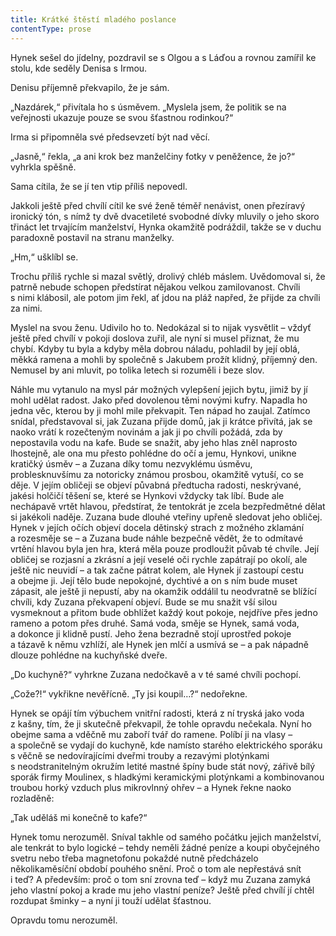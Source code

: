 ```yaml
---
title: Krátké štěstí mladého poslance
contentType: prose
---
```


<section>

Hynek sešel do jídelny, pozdravil se s Olgou a s Láďou a rovnou zamířil ke stolu, kde seděly Denisa s Irmou.

Denisu příjemně překvapilo, že je sám.

„Nazdárek,“ přivítala ho s úsměvem. „Myslela jsem, že politik se na veřejnosti ukazuje pouze se svou šťastnou rodinkou?“

Irma si připomněla své předsevzetí být nad věcí.

„Jasně,“ řekla, „a ani krok bez manželčiny fotky v peněžence, že jo?“ vyhrkla spěšně.

Sama cítila, že se jí ten vtip příliš nepovedl.

Jakkoli ještě před chvílí cítil ke své ženě téměř nenávist, onen přezíravý ironický tón, s nímž ty dvě dvacetileté svobodné dívky mluvily o jeho skoro třináct let trvajícím manželství, Hynka okamžitě podráždil, takže se v duchu paradoxně postavil na stranu manželky.

„Hm,“ ušklíbl se.

Trochu příliš rychle si mazal světlý, drolivý chléb máslem. Uvědomoval si, že patrně nebude schopen předstírat nějakou velkou zamilovanost. Chvíli s nimi klábosil, ale potom jim řekl, ať jdou na pláž napřed, že přijde za chvíli za nimi.

Myslel na svou ženu. Udivilo ho to. Nedokázal si to nijak vysvětlit – vždyť ještě před chvílí v pokoji doslova zuřil, ale nyní si musel přiznat, že mu chybí. Kdyby tu byla a kdyby měla dobrou náladu, pohladil by její oblá, měkká ramena a mohli by společně s Jakubem prožít klidný, příjemný den. Nemusel by ani mluvit, po tolika letech si rozuměli i beze slov.

Náhle mu vytanulo na mysl pár možných vylepšení jejich bytu, jimiž by jí mohl udělat radost. Jako před dovolenou těmi novými kufry. Napadla ho jedna věc, kterou by ji mohl mile překvapit. Ten nápad ho zaujal. Zatímco snídal, představoval si, jak Zuzana přijde domů, jak ji krátce přivítá, jak se naoko vrátí k rozečteným novinám a jak ji po chvíli požádá, zda by nepostavila vodu na kafe. Bude se snažit, aby jeho hlas zněl naprosto lhostejně, ale ona mu přesto pohlédne do očí a jemu, Hynkovi, unikne kratičký úsměv – a Zuzana díky tomu nezvyklému úsměvu, problesknuvšímu za notoricky známou prosbou, okamžitě vytuší, co se děje. V jejím obličeji se objeví půvabná předtucha radosti, neskrývané, jakési holčičí těšení se, které se Hynkovi vždycky tak líbí. Bude ale nechápavě vrtět hlavou, předstírat, že tentokrát je zcela bezpředmětné dělat si jakékoli naděje. Zuzana bude dlouhé vteřiny upřeně sledovat jeho obličej. Hynek v jejích očích objeví docela dětinský strach z možného zklamání a rozesměje se – a Zuzana bude náhle bezpečně vědět, že to odmítavé vrtění hlavou byla jen hra, která měla pouze prodloužit půvab té chvíle. Její obličej se rozjasní a zkrásní a její veselé oči rychle zapátrají po okolí, ale ještě nic neuvidí – a tak začne pátrat kolem, ale Hynek jí zastoupí cestu a obejme ji. Její tělo bude nepokojné, dychtivé a on s ním bude muset zápasit, ale ještě ji nepustí, aby na okamžik oddálil tu neodvratně se blížící chvíli, kdy Zuzana překvapení objeví. Bude se mu snažit vší silou vysmeknout a přitom bude obhlížet každý kout pokoje, nejdříve přes jedno rameno a potom přes druhé. Samá voda, směje se Hynek, samá voda, a dokonce ji klidně pustí. Jeho žena bezradně stojí uprostřed pokoje a tázavě k němu vzhlíží, ale Hynek jen mlčí a usmívá se – a pak nápadně dlouze pohlédne na kuchyňské dveře.

„Do kuchyně?“ vyhrkne Zuzana nedočkavě a v té samé chvíli pochopí.

„Cože?!“ vykřikne nevěřícně. „Ty jsi koupil…?“ nedořekne.

Hynek se opájí tím výbuchem vnitřní radosti, která z ní tryská jako voda z kašny, tím, že ji skutečně překvapil, že tohle opravdu nečekala. Nyní ho obejme sama a vděčně mu zaboří tvář do ramene. Políbí ji na vlasy – a společně se vydají do kuchyně, kde namísto starého elektrického sporáku s věčně se nedovírajícími dveřmi trouby a rezavými plotýnkami s neodstranitelným okružím letité mastné špíny bude stát nový, zářivě bílý sporák firmy Moulinex, s hladkými keramickými plotýnkami a kombinovanou troubou horký vzduch plus mikrovlnný ohřev – a Hynek řekne naoko rozladěně:

„Tak uděláš mi konečně to kafe?“

Hynek tomu nerozuměl. Sníval takhle od samého počátku jejich manželství, ale tenkrát to bylo logické – tehdy neměli žádné peníze a koupi obyčejného svetru nebo třeba magnetofonu pokaždé nutně předcházelo několikaměsíční období pouhého snění. Proč o tom ale nepřestává snít i teď? A především: proč o tom sní zrovna teď – když mu Zuzana zamyká jeho vlastní pokoj a krade mu jeho vlastní peníze? Ještě před chvílí jí chtěl rozdupat šminky – a nyní ji touží udělat šťastnou.

Opravdu tomu nerozuměl.

</section>
